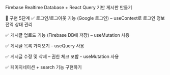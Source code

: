Firebase Realtime Database + React Query 기반 게시판 만들기

📌 구현 5단계
✅ 로그인/로그아웃 기능 (Google 로그인) – useContext로 로그인 정보 전역 상태 관리

✅ 게시글 업로드 기능 (Firebase DB에 저장) – useMutation 사용

✅ 게시글 목록 가져오기 - useQuery 사용

✅ 게시글 수정 및 삭제 – 권한 체크 포함 - useMutation 사용

✅ 페이지네이션 + search 기능 구현하기